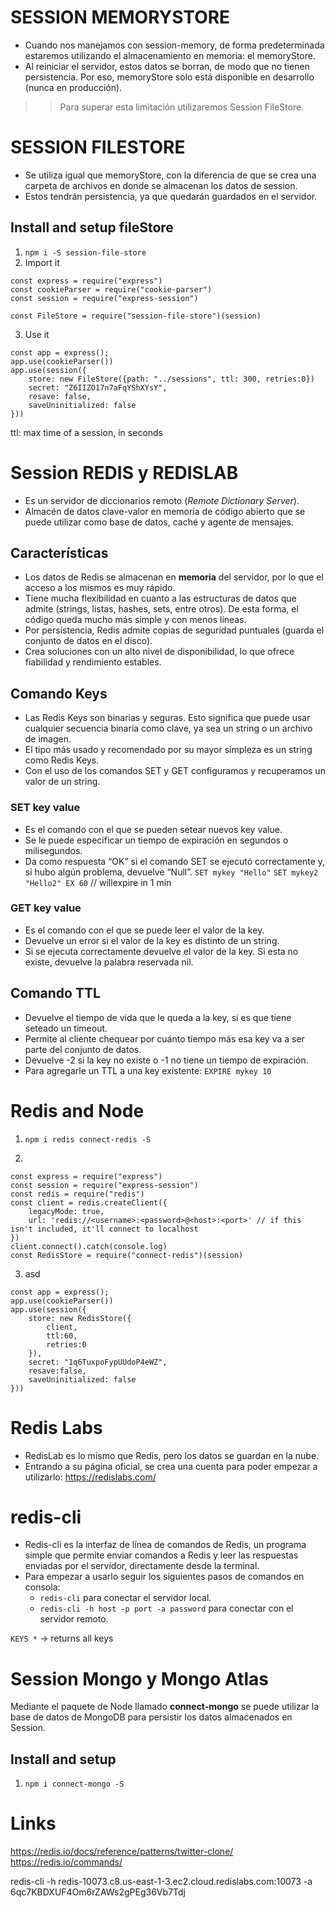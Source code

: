 # SESSION MEMORYSTORE
* Cuando nos manejamos con session-memory, de forma predeterminada estaremos utilizando el almacenamiento en memoria: el memoryStore.
* Al reiniciar el servidor, estos datos se borran, de modo que no tienen persistencia. Por eso, memoryStore solo está disponible en desarrollo (nunca en producción).

>> Para superar esta limitación utilizaremos Session FileStore.

# SESSION FILESTORE
* Se utiliza igual que memoryStore, con la diferencia de que se crea una carpeta de archivos en donde se almacenan los datos de session.
* Estos tendrán persistencia, ya que quedarán guardados en el servidor.

## Install and setup fileStore
1. `npm i -S session-file-store`
2. Import it

```
const express = require("express")
const cookieParser = require("cookie-parser")
const session = require("express-session")

const FileStore = require("session-file-store")(session)
```
3. Use it

```
const app = express();
app.use(cookieParser())
app.use(session({
    store: new FileStore({path: "../sessions", ttl: 300, retries:0})
    secret: "Z6IIZO17n7aFqYShXYsY",
    resave: false,
    saveUninitialized: false
}))
```

ttl: max time of a session, in seconds

# Session REDIS y REDISLAB
* Es un servidor de diccionarios remoto (*Remote Dictionary Server*).
* Almacén de datos clave-valor en memoria de código abierto que se puede utilizar como base de datos, caché y agente de mensajes.


## Características
* Los datos de Redis se almacenan en **memoria** del servidor, por lo que el acceso a los mismos es muy rápido.
* Tiene mucha flexibilidad en cuanto a las estructuras de datos que admite (strings, listas, hashes, sets, entre otros). De esta forma, el código queda mucho más simple y con menos líneas.
* Por persistencia, Redis admite copias de seguridad puntuales (guarda el conjunto de datos en el disco).
* Crea soluciones con un alto nivel de disponibilidad, lo que ofrece fiabilidad y rendimiento estables.

## Comando Keys
* Las Redis Keys son binarias y seguras. Esto significa que puede usar cualquier secuencia binaria como clave, ya sea un string o un archivo de imagen.
* El tipo más usado y recomendado por su mayor simpleza es un string como Redis Keys.
* Con el uso de los comandos SET y GET configuramos y recuperamos un valor de un string.

### SET key value
* Es el comando con el que se pueden setear nuevos key value.
* Se le puede especificar un tiempo de expiración en segundos o milisegundos.
* Da como respuesta “OK” si el comando SET se ejecutó correctamente y, si hubo algún problema, devuelve “Null”.
`SET mykey "Hello"`
`SET mykey2 "Hello2" EX 60` // willexpire in 1 min

### GET key value
* Es el comando con el que se puede leer el valor de la key.
* Devuelve un error si el valor de la key es distinto de un string.
* Si se ejecuta correctamente devuelve el valor de la key. Si esta no existe, devuelve la palabra reservada nil.

## Comando TTL
* Devuelve el tiempo de vida que le queda a la key, si es que tiene seteado un timeout.
* Permite al cliente chequear por cuánto tiempo más esa key va a ser parte del conjunto de datos.
* Devuelve -2 si la key no existe o -1 no tiene un tiempo de expiración.
* Para agregarle un TTL a una key existente: `EXPIRE mykey 10`

# Redis and Node
1. `npm i redis connect-redis -S`

2. 
```
const express = require("express")
const session = require("express-session")
const redis = require("redis")
const client = redis.createClient({
    legacyMode: true,
    url: 'redis://<username>:<password>@<host>:<port>' // if this isn't included, it'll connect to localhost 
})
client.connect().catch(console.log)
const RedisStore = require("connect-redis")(session)

```


3. asd
```
const app = express();
app.use(cookieParser())
app.use(session({
    store: new RedisStore({
        client,
        ttl:60,
        retries:0
    }),
    secret: "1q6TuxpoFypUUdoP4eWZ",
    resave:false,
    saveUninitialized: false
}))
```

# Redis Labs
* RedisLab es lo mismo que Redis, pero los datos se guardan en la nube.
* Entrando a su página oficial, se crea una cuenta para poder empezar a utilizarlo: https://redislabs.com/

# redis-cli
* Redis-cli es la interfaz de línea de comandos de Redis, un programa simple que permite enviar comandos a Redis y leer las respuestas enviadas por el servidor, directamente desde la terminal.
* Para empezar a usarlo seguir los siguientes pasos de comandos en consola:
  * `redis-cli`  para conectar el servidor local.
  * `redis-cli -h host -p port -a password`  para conectar con el servidor remoto.


`KEYS *` -> returns all keys


# Session Mongo y Mongo Atlas
Mediante el paquete de Node llamado **connect-mongo** se puede utilizar la base de datos de MongoDB para persistir los datos almacenados en Session.

## Install and setup
1. `npm i connect-mongo -S`

# Links
https://redis.io/docs/reference/patterns/twitter-clone/
https://redis.io/commands/


redis-cli -h redis-10073.c8.us-east-1-3.ec2.cloud.redislabs.com:10073 -a 6qc7KBDXUF4Om6rZAWs2gPEg36Vb7Tdj


